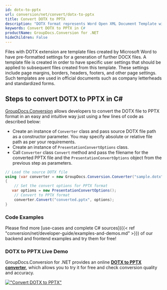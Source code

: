 ```yaml
---
id: dotx-to-pptx
url: conversion/net/convert/dotx-to-pptx
title: Convert DOTX to PPTX
description: "DOTX format represents Word Open XML Document Template with .dotx extension. Learn how to convert DOTX to PPTX file programmatically in C# language using GroupDocs.Conversion for .NET library."
keywords: Convert DOTX to PPTX in C#
productName: GroupDocs.Conversion for .NET
hideChildren: False
---
```


Files with DOTX extension are template files created by Microsoft Word to have pre-formatted settings for a generation of further DOCX files. A template file is created in order to have specific user settings that should be applied to subsequent files created from this template. These settings include page margins, borders, headers, footers, and other page settings. Such templates are used in official documents such as company letterheads and standardized forms.

## Steps to convert DOTX to PPTX in C#

[GroupDocs.Conversion](https://products.groupdocs.com/conversion/net) allows developers to convert the DOTX file to PPTX format in an easy and intuitive way just using a few lines of code as described below:

* Create an instance of `Converter` class and pass source DOTX file path as a constructor parameter. You may specify absolute or relative file path as per your requirements. 
* Create an instance of `PresentationConvertOptions` class.
* Call `Converter` class `Convert` method and pass the filename for the converted PPTX file and the `PresentationConvertOptions` object from the previous step as parameters.

```csharp
// Load the source DOTX file
using (var converter = new GroupDocs.Conversion.Converter("sample.dotx"))
{
    // Set the convert options for PPTX format
   var options = new PresentationConvertOptions();
    // Convert to PPTX format
    converter.Convert("converted.pptx", options);
}
```

### Code Examples

Please find more [use-cases and complete C# sources]({{< ref "conversion/net/developer-guide/examples-and-demos.md" >}}) of our backend and frontend examples and try them for free!

### DOTX to PPTX Live Demo

GroupDocs.Conversion for .NET provides an online [**DOTX to PPTX converter**](https://products.groupdocs.app/conversion/dotx-to-pptx), which allows you to try it for free and check conversion quality and accuracy.

[!["Convert DOTX to PPTX"](conversion/net/images/convert-to-pptx/convert-dotx-to-pptx.png)](https://products.groupdocs.app/conversion/dotx-to-pptx)